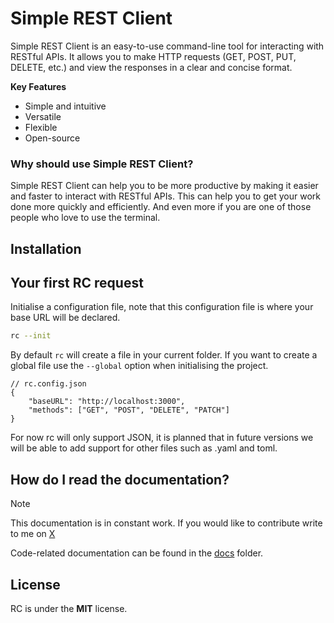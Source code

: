 # Simple REST Client

Simple REST Client is an easy-to-use command-line tool for interacting with RESTful APIs. It allows you to make HTTP requests (GET, POST, PUT, DELETE, etc.) and view the responses in a clear and concise format.

**Key Features**

- Simple and intuitive
- Versatile
- Flexible
- Open-source

### Why should use Simple REST Client?

Simple REST Client can help you to be more productive by making it easier and faster to interact with RESTful APIs. This can help you to get your work done more quickly and efficiently. And even more if you are one of those people who love to use the terminal.

## Installation

## Your first RC request

Initialise a configuration file, note that this configuration file is where your base URL will be declared.

```sh
rc --init
```

By default `rc` will create a file in your current folder. If you want to create a global file use the `--global` option when initialising the project.

```jsonc
// rc.config.json
{
    "baseURL": "http://localhost:3000",
    "methods": ["GET", "POST", "DELETE", "PATCH"]
}
```

For now rc will only support JSON, it is planned that in future versions we will be able to add support for other files such as .yaml and toml.

## How do I read the documentation?

> [!NOTE]
> This documentation is in constant work. If you would like to contribute write to me on [X](https://x.com/sebastiandotdev)

Code-related documentation can be found in the [docs](./docs/) folder.

## License

RC is under the **MIT** license.
